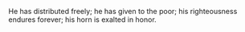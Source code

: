 He has distributed freely; he has given to the poor; his righteousness endures forever; his horn is exalted in honor.
